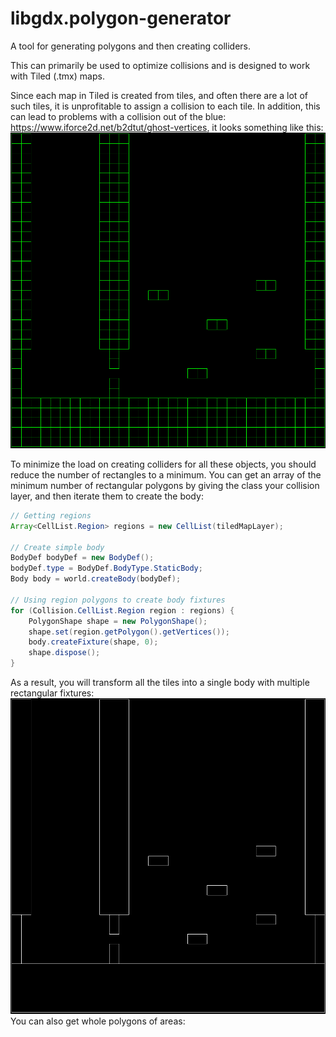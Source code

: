 # libgdx.polygon-generator
A tool for generating polygons and then creating colliders.

This can primarily be used to optimize collisions and is designed to work with Tiled (.tmx) maps.

Since each map in Tiled is created from tiles, and often there are a lot of such tiles, it is unprofitable to assign a collision to each tile. In addition, this can lead to problems with a collision out of the blue: https://www.iforce2d.net/b2dtut/ghost-vertices, it looks something like this: ![](https://github.com/aftern0on/libgdx.polygon-generator/blob/main/img/original.png)

To minimize the load on creating colliders for all these objects, you should reduce the number of rectangles to a minimum. You can get an array of the minimum number of rectangular polygons by giving the class your collision layer, and then iterate them to create the body:
```java
// Getting regions
Array<CellList.Region> regions = new CellList(tiledMapLayer);

// Create simple body
BodyDef bodyDef = new BodyDef();
bodyDef.type = BodyDef.BodyType.StaticBody;
Body body = world.createBody(bodyDef);

// Using region polygons to create body fixtures
for (Collision.CellList.Region region : regions) {
    PolygonShape shape = new PolygonShape();
    shape.set(region.getPolygon().getVertices());
    body.createFixture(shape, 0);
    shape.dispose();
}
```
As a result, you will transform all the tiles into a single body with multiple rectangular fixtures: ![](https://github.com/aftern0on/libgdx.polygon-generator/blob/main/img/merge_rects.png)
You can also get whole polygons of areas:
```java
```
